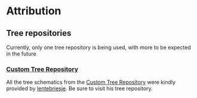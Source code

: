 # Attribution

## Tree repositories

Currently, only one tree repository is being used, with more to be expected in the future

### [Custom Tree Repository](https://www.planetminecraft.com/project/native-trees-of-europe-template-repository-1779952/)

All the tree schematics from the [Custom Tree Repository](https://www.planetminecraft.com/project/native-trees-of-europe-template-repository-1779952/) were kindly provided by [lentebriesje](https://www.planetminecraft.com/member/lentebriesje/). Be sure to visit his tree repository.
